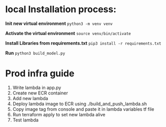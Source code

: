 # local Installation process:
**Init new virtual environment**
`python3 -m venv venv`

**Activate the virtual environment**
`source venv/bin/activate`

**Install Libraries from requirements.txt**
`pip3 install -r requirements.txt`

**Run**
`python3 build_model.py`

# Prod infra guide
1. Write lambda in app.py
2. Create new ECR container
3. Add new lambda
3. Deploy lambda image to ECR using ./build_and_push_lambda.sh
4. Copy image tag from console and paste it in lambda variables tf file
5. Run terraform apply to set new lambda alive
6. Test lambda